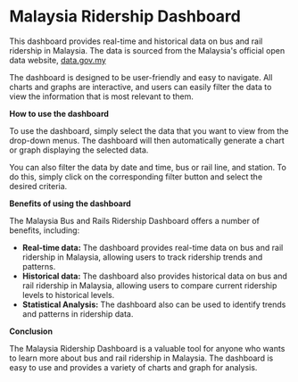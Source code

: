 # Malaysia Ridership Dashboard

This dashboard provides real-time and historical data on bus and rail ridership in Malaysia. The data is sourced from the Malaysia's official open data website, [data.gov.my](https://data.gov.my/)

The dashboard is designed to be user-friendly and easy to navigate. All charts and graphs are interactive, and users can easily filter the data to view the information that is most relevant to them.

**How to use the dashboard**

To use the dashboard, simply select the data that you want to view from the drop-down menus. The dashboard will then automatically generate a chart or graph displaying the selected data.

You can also filter the data by date and time, bus or rail line, and station. To do this, simply click on the corresponding filter button and select the desired criteria.

**Benefits of using the dashboard**

The Malaysia Bus and Rails Ridership Dashboard offers a number of benefits, including:

* **Real-time data:** The dashboard provides real-time data on bus and rail ridership in Malaysia, allowing users to track ridership trends and patterns.
* **Historical data:** The dashboard also provides historical data on bus and rail ridership in Malaysia, allowing users to compare current ridership levels to historical levels.
* **Statistical Analysis:** The dashboard also can be used to identify trends and patterns in ridership data.

**Conclusion**

The Malaysia Ridership Dashboard is a valuable tool for anyone who wants to learn more about bus and rail ridership in Malaysia. The dashboard is easy to use and provides a variety of charts and graph for analysis.
